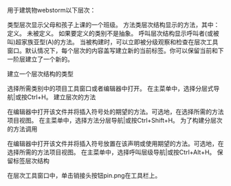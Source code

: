 用于建筑物webstorm以下层次：

类型层次显示父母和孩子上课的一个班级。
方法类层次结构显示的方法，其中：
定义。
未被定义。
如果要定义的类别不是抽象。
呼叫层次结构显示呼叫者(或被叫)超家族亚型(A)的方法。
当被构建时，可以立即被分级观察和检查在层次工具窗口。默认情况下，每个层次的内容盖写建立新的当前标签。你可以保留当前和下一阶层建立了一个新的。

建立一个层次结构的类型

选择所需类别中的项目工具窗口或者编辑器中打开。
在主菜单中，选择分层式导航|或按Ctrl+H。
建立层次的方法

在编辑器中打开该文件并将插入符号处的期望的方法。可选地，在选择所需的方法项目视图。
在主菜单中，选择方法分层导航|或按Ctrl+Shift+H。
为了构建分层次的方法调用

在编辑器中打开该文件并将插入符号放置在该声明或使用期望的方法。可选地，在选择所需的方法项目视图。
在主菜单中，选择呼叫层级导航|或按Ctrl+Alt+H。
保留标签层次结构

在层次工具窗口中，单击销接头按钮pin.png在工具栏上。